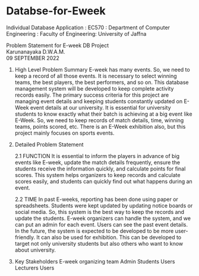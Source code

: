 # Databse-for-Eweek

Individual Database Application : EC570 : Department of Computer Engineering : Faculty of Engineering: University of Jaffna

Problem Statement for E-week DB Project     
Karunanayaka D.W.A.M.   
09 SEPTEMBER 2022
1. High Level Problem Summary
E-week has many events. So, we need to keep a record of all those events. It is necessary to select winning teams, the best players, the best performers, and so on. This database management system will be developed to keep complete activity records easily.
The primary success criteria for this project are managing event details and keeping students constantly updated on E-Week event details at our university.
It is essential for university students to know exactly what their batch is achieving at a big event like E-Week. So, we need to keep records of match details, time, winning teams, points scored, etc. There is an E-Week exhibition also, but this project mainly focuses on sports events.


2. Detailed Problem Statement

    2.1 FUNCTION
    It is essential to inform the players in advance of big events like E-week, update the match details frequently, ensure the students receive the information quickly, and calculate points for final scores.
    This system helps organizers to keep records and calculate scores easily, and students can quickly find out what happens during an event.

    2.2 TIME
    In past E-weeks, reporting has been done using paper or spreadsheets. Students were kept updated by updating notice boards or social media. So, this system is the best way to keep the records and update the students.
    E-week organizers can handle the system, and we can put an admin for each event. Users can see the past event details.
    In the future, the system is expected to be developed to be more user-friendly. It can also be used for exhibition. This can be developed to target not only university students but also others who want to know about university.


3. Key Stakeholders
E-week organizing team
Admin
Students
Users
Lecturers
Users
